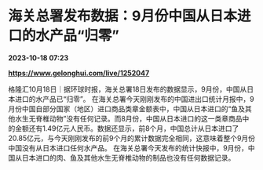 # 海关总署发布数据：9月份中国从日本进口的水产品“归零”

**2023-10-18 07:23**

**https://www.gelonghui.com/live/1252047**

格隆汇10月18日｜据环球时报，海关总署18日发布的数据显示，9月份，中国从日本进口的水产品已“归零”。 在海关总署今天刚刚发布的中国进出口统计月报中，9月份中国自部分国家（地区）进口商品类章金额表中，中国从日本进口的“鱼及其他水生无脊椎动物”没有任何记录。而8月份，中国从日本进口的这一类章商品中的金额还有1.49亿元人民币。数据还显示，前8个月，中国总计从日本进口了20.85亿元，与今天刚刚发布的前9个月的累计数据完全相同，这意味着整个9月份中国没有从日本进口任何水产品。 在海关总署今天发布的统计快报中，9月份，中国从日本进口的肉、鱼及其他水生无脊椎动物的制品也没有任何数据记录。